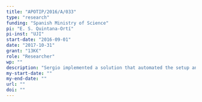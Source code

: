 ```yaml
---
title: "APOTIP/2016/A/033"
type: "research"
funding: "Spanish Ministry of Science"
pi: "E. S. Quintana-Ortí"
pi-inst: "UJI"
start-date: "2016-09-01"
date: "2017-10-31"
grant: "13K€"
role: "Researcher"
wp: ""
description: "Sergio implemented a solution that automated the setup and deployment of Xeon Phi coprocessors in heterogeneous clusters"
my-start-date: ""
my-end-date: ""
url: ""
doi: ""
---
```

